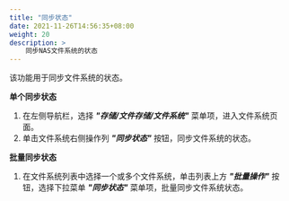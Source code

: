 ```yaml
---
title: "同步状态"
date: 2021-11-26T14:56:35+08:00
weight: 20
description: >
    同步NAS文件系统的状态
---
```


该功能用于同步文件系统的状态。

**单个同步状态**

1. 在左侧导航栏，选择 **_"存储/文件存储/文件系统"_** 菜单项，进入文件系统页面。
2. 单击文件系统右侧操作列 **_"同步状态"_** 按钮，同步文件系统的状态。

**批量同步状态**

1. 在文件系统列表中选择一个或多个文件系统，单击列表上方 **_"批量操作"_** 按钮，选择下拉菜单 **_"同步状态"_** 菜单项，批量同步文件系统状态。